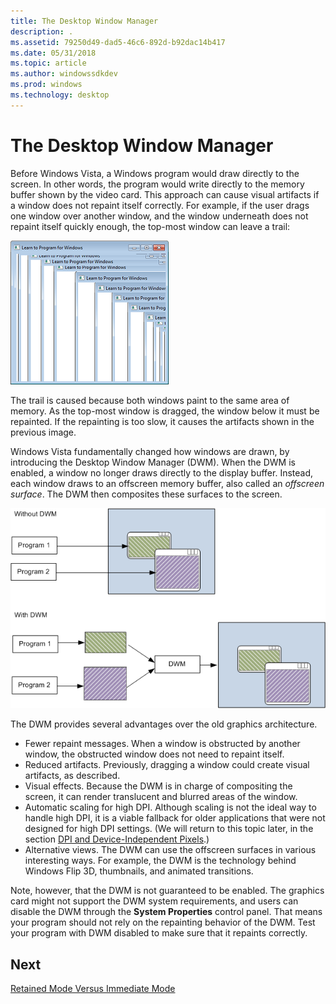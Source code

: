 ```yaml
---
title: The Desktop Window Manager
description: .
ms.assetid: 79250d49-dad5-46c6-892d-b92dac14b417
ms.date: 05/31/2018
ms.topic: article
ms.author: windowssdkdev
ms.prod: windows
ms.technology: desktop
---
```


# The Desktop Window Manager

Before Windows Vista, a Windows program would draw directly to the screen. In other words, the program would write directly to the memory buffer shown by the video card. This approach can cause visual artifacts if a window does not repaint itself correctly. For example, if the user drags one window over another window, and the window underneath does not repaint itself quickly enough, the top-most window can leave a trail:

![a screenshot that shows repaint artifacts.](images/graphics04.png)

The trail is caused because both windows paint to the same area of memory. As the top-most window is dragged, the window below it must be repainted. If the repainting is too slow, it causes the artifacts shown in the previous image.

Windows Vista fundamentally changed how windows are drawn, by introducing the Desktop Window Manager (DWM). When the DWM is enabled, a window no longer draws directly to the display buffer. Instead, each window draws to an offscreen memory buffer, also called an *offscreen surface*. The DWM then composites these surfaces to the screen.

![a diagram that shows how the dwm composites the desktop.](images/graphics05.png)

The DWM provides several advantages over the old graphics architecture.

-   Fewer repaint messages. When a window is obstructed by another window, the obstructed window does not need to repaint itself.
-   Reduced artifacts. Previously, dragging a window could create visual artifacts, as described.
-   Visual effects. Because the DWM is in charge of compositing the screen, it can render translucent and blurred areas of the window.
-   Automatic scaling for high DPI. Although scaling is not the ideal way to handle high DPI, it is a viable fallback for older applications that were not designed for high DPI settings. (We will return to this topic later, in the section [DPI and Device-Independent Pixels](dpi-and-device-independent-pixels.md).)
-   Alternative views. The DWM can use the offscreen surfaces in various interesting ways. For example, the DWM is the technology behind Windows Flip 3D, thumbnails, and animated transitions.

Note, however, that the DWM is not guaranteed to be enabled. The graphics card might not support the DWM system requirements, and users can disable the DWM through the **System Properties** control panel. That means your program should not rely on the repainting behavior of the DWM. Test your program with DWM disabled to make sure that it repaints correctly.

## Next

[Retained Mode Versus Immediate Mode](retained-mode-versus-immediate-mode.md)

 

 




